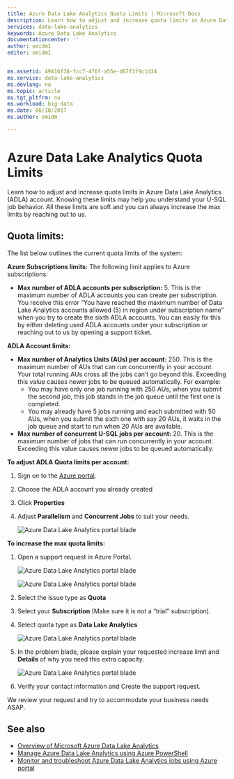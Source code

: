 ```yaml
---
title: Azure Data Lake Analytics Quota Limits | Microsoft Docs
description: Learn how to adjust and increase quota limits in Azure Data Lake Analytics (ADLA) account. Knowing these limits may help you understand your U-SQL job behavior. All these limits are soft and you can always increase the max limits by reaching out to us.
services: data-lake-analytics
keywords: Azure Data Lake Analytics
documentationcenter: ''
author: omidm1
editor: omidm1


ms.assetid: 49416f38-fcc7-476f-a55e-d67f3f9c1d34
ms.service: data-lake-analytics
ms.devlang: na
ms.topic: article
ms.tgt_pltfrm: na
ms.workload: big-data
ms.date: 06/18/2017
ms.author: omidm

---
```

# Azure Data Lake Analytics Quota Limits
Learn how to adjust and increase quota limits in Azure Data Lake Analytics (ADLA) account. Knowing these limits may help you understand your U-SQL job behavior. All these limits are soft and you can always increase the max limits by reaching out to us.

## Quota limits:
The list below outlines the current quota limits of the system:

**Azure Subscriptions limits:**
The following limit applies to Azure subscriptions:
* **Max number of ADLA accounts per subscription:**  5. This is the maximum number of ADLA accounts you can create per subscription. You receive this error “You have reached the maximum number of Data Lake Analytics accounts allowed (5) in region under subscription name” when you try to create the sixth ADLA accounts. You can easily fix this by either deleting used ADLA accounts under your subscription or reaching out to us by opening a support ticket.

**ADLA Account limits:**
* **Max number of Analytics Units (AUs) per account:** 250. This is the maximum number of AUs that can run concurrently in your account. Your total running AUs cross all the jobs can’t go beyond this. Exceeding this value causes newer jobs to be queued automatically. For example:
	* You may have only one job running with 250 AUs, when you submit the second job, this job stands in the job queue until the first one is completed.
    * You may already have 5 jobs running and each submitted with 50 AUs, when you submit the sixth one with say 20 AUs, it waits in the job queue and start to run when 20 AUs are available.
* **Max number of concurrent U-SQL jobs per account:** 20. This is the maximum number of jobs that can run concurrently in your account. Exceeding this value causes newer jobs to be queued automatically.

**To adjust ADLA Quota limits per account:**
1. Sign on to the [Azure portal](https://portal.azure.com).
2. Choose the ADLA account you already created
3. Click **Properties**
4. Adjust **Parallelism** and **Concurrent Jobs** to suit your needs.

    ![Azure Data Lake Analytics portal blade](./media/data-lake-analytics-quota-limits/data-lake-analytics-quota-properties.png)

**To increase the max quota limits:**
1. Open a support request in Azure Portal.

    ![Azure Data Lake Analytics portal blade](./media/data-lake-analytics-quota-limits/data-lake-analytics-quota-help-support.png)

    ![Azure Data Lake Analytics portal blade](./media/data-lake-analytics-quota-limits/data-lake-analytics-quota-support-request.png)
2. Select the issue type as **Quota**
3. Select your **Subscription** (Make sure it is not a “trial” subscription).
4. Select quota type as **Data Lake Analytics**

    ![Azure Data Lake Analytics portal blade](./media/data-lake-analytics-quota-limits/data-lake-analytics-quota-support-request-basics.png)

5.	In the problem blade, please explain your requested increase limit and **Details** of why you need this extra capacity.

    ![Azure Data Lake Analytics portal blade](./media/data-lake-analytics-quota-limits/data-lake-analytics-quota-support-request-details.png)

6.	Verify your contact information and Create the support request.

We review your request and try to accommodate your business needs ASAP.

## See also
* [Overview of Microsoft Azure Data Lake Analytics](data-lake-analytics-overview.md)
* [Manage Azure Data Lake Analytics using Azure PowerShell](data-lake-analytics-manage-use-powershell.md)
* [Monitor and troubleshoot Azure Data Lake Analytics jobs using Azure portal](data-lake-analytics-monitor-and-troubleshoot-jobs-tutorial.md)
